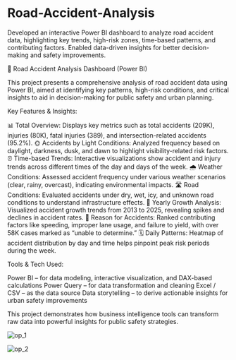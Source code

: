 # Road-Accident-Analysis
Developed an interactive Power BI dashboard to analyze road accident data, highlighting key trends, high-risk zones, time-based patterns, and contributing factors. Enabled data-driven insights for better decision-making and safety improvements. 


🚦 Road Accident Analysis Dashboard (Power BI)

This project presents a comprehensive analysis of road accident data using Power BI, aimed at identifying key patterns, high-risk conditions, and critical insights to aid in decision-making for public safety and urban planning.

Key Features & Insights:

 📊 Total Overview: Displays key metrics such as total accidents (209K), injuries (80K), fatal injuries (389), and intersection-related accidents (95.2%).
 🌞 Accidents by Light Conditions: Analyzed frequency based on daylight, darkness, dusk, and dawn to highlight visibility-related risk factors.
 ⏰ Time-based Trends: Interactive visualizations show accident and injury trends across different times of the day and days of the week.
 🌧️ Weather Conditions: Assessed accident frequency under various weather scenarios (clear, rainy, overcast), indicating environmental impacts.
 🛣️ Road Conditions: Evaluated accidents under dry, wet, icy, and unknown road conditions to understand infrastructure effects.
 📅 Yearly Growth Analysis: Visualized accident growth trends from 2013 to 2025, revealing spikes and declines in accident rates.
 📍 Reason for Accidents: Ranked contributing factors like speeding, improper lane usage, and failure to yield, with over 58K cases marked as “unable to determine.”
 🗓️ Daily Patterns: Heatmap of accident distribution by day and time helps pinpoint peak risk periods during the week.

Tools & Tech Used:

Power BI – for data modeling, interactive visualization, and DAX-based calculations
Power Query – for data transformation and cleaning
Excel / CSV – as the data source
Data storytelling – to derive actionable insights for urban safety improvements

This project demonstrates how business intelligence tools can transform raw data into powerful insights for public safety strategies.

![op_1](https://github.com/user-attachments/assets/f11137e1-500f-40e0-9e65-94e0dfcc34af)


![op_2](https://github.com/user-attachments/assets/2960c202-1a00-4e17-be3d-59ae0cb800a2)




